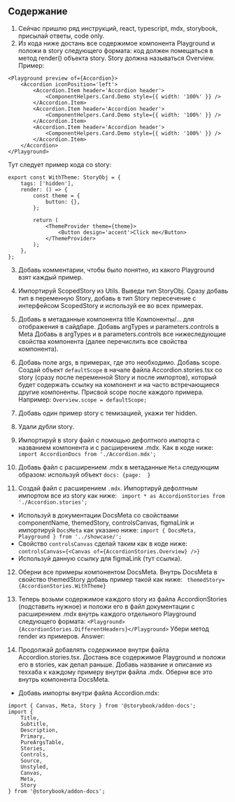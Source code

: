 ## Содержание

1. Сейчас пришлю ряд инструкций, react, typescript, mdx, storybook, присылай ответы, code only.
2. Из кода ниже достань все содержимое компонента Playground и положи в story следующего формата: код должен помещаться в метод render() объекта story. Story должна называться Overview.
Пример:
```
<Playground preview of={Accordion}>
    <Accordion iconPosition='left'>
        <Accordion.Item header='Accordion header'>
            <ComponentHelpers.Card.Demo style={{ width: '100%' }} />
        </Accordion.Item>
        <Accordion.Item header='Accordion header'>
            <ComponentHelpers.Card.Demo style={{ width: '100%' }} />
        </Accordion.Item>
        <Accordion.Item header='Accordion header'>
            <ComponentHelpers.Card.Demo style={{ width: '100%' }} />
        </Accordion.Item>
    </Accordion>
</Playground>
```

Тут следует пример кода со story:
```
export const WithTheme: StoryObj = {
    tags: ['hidden'],
    render: () => {
        const theme = {
            button: {},
        };

        return (
            <ThemeProvider theme={theme}>
                <Button design='accent'>Click me</Button>
            </ThemeProvider>
        );
    },
};
```

3. Добавь комментарии, чтобы было понятно, из какого Playground взят каждый пример.

4. Импортируй ScopedStory из Utils.
Выведи тип StoryObj. Сразу добавь тип <typeof Accordion> в переменную Story, добавь в тип Story пересечение с интерфейсом ScopedStory и используй ее во всех примерах.


5. Добавь в метаданные компонента title  Компоненты/... для отображения в сайдбаре.  Добавь argTypes и parameters.controls в Meta
Добавь в argTypes и в parameters.controls все нижеследующие свойства компонента (далее перечислить все свойства компонента).

6.  Добавь поле args, в примерах, где это необходимо.
Добавь scope. Создай объект `defaultScope` в начале файла Accordion.stories.tsx со story (сразу после переменной Story и после импортов), который будет содержать ссылку на компонент и на часто встречающиеся другие компоненты.  Присвой scope после каждого примера.
Например: ```Overview.scope = defaultScope;```

7. Добавь один пример story с темизацией, укажи тег hidden.

8. Удали дубли story.

9. Импортируй в story файл с помощью дефолтного импорта с названием компонента и с расширением .mdx.  Как в коде ниже:
```import AccordionDocs from './Accordion.mdx';```

10. Добавь файл с расширением .mdx  в метаданные `Meta` следующим образом: используй объект ```docs: {page:  }```

11. Cоздай файл с расширением `.mdx`. Импортируй дефолтным импортом все из story как ниже:
``` import * as AccordionStories from './Accordion.stories';```
- Используй в документации DocsMeta cо свойствами componentName, themedStory, controlsCanvas, figmaLink и импортируй `DocsMeta` как указано ниже:
```import { DocsMeta, Playground } from '../showcase/';```
- Свойство `controlsCanvas` сделай таким как в коде ниже:
 ```controlsCanvas={<Canvas of={AccordionStories.Overview} />}```
- Используй данную ссылку для figmaLink (тут ссылка).

12. Оберни все примеры компонентом DocsMeta. Внутрь DocsMeta в свойство themedStory добавь пример такой как ниже:
``` themedStory={AccordionStories.WithTheme}```


13. Теперь возьми содержимое каждого story из файла AccordionStories (подставить нужное) и положи его в файл документации с расширением .mdx внутрь каждого отдельного Playground следующего формата:
```<Playground>{AccordionStories.DifferentHeaders}</Playground>```
Убери метод render из примеров.
Answer:

14. Продолжай добавлять содержимое внутри файла Accordion.stories.tsx.
Достань все содержимое Playground и положи его в stories, как делал раньше.
Добавь название и описание из теххаба к каждому примеру внутри файла .mdx.
Оберни все это внутрь компонента DocsMeta.
* Добавь импорты внутри файла Accordion.mdx:
```
import { Canvas, Meta, Story } from '@storybook/addon-docs';
import {
    Title,
    Subtitle,
    Description,
    Primary,
    PureArgsTable,
    Stories,
    Controls,
    Source,
    Unstyled,
    Canvas,
    Meta,
    Story
} from '@storybook/addon-docs';
```